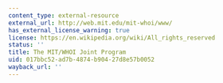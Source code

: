 ```yaml
---
content_type: external-resource
external_url: http://web.mit.edu/mit-whoi/www/
has_external_license_warning: true
license: https://en.wikipedia.org/wiki/All_rights_reserved
status: ''
title: The MIT/WHOI Joint Program
uid: 017bbc52-ad7b-4874-b904-27d8e57b0052
wayback_url: ''
---
```

